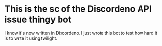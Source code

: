 # This is the sc of the Discordeno API issue thingy bot

I know it's now written in Discordeno. I just wrote this bot to test how hard it is to write it using twilight.
